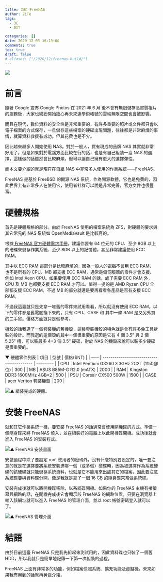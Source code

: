 ```yaml
---
title: 自組 FreeNAS
author: ZiTe
tags:
  - 3C
  - DIY

categories: []
date: 2020-12-03 16:19:00
comments: true
toc: true
draft: false
# aliases: ["/2020/12/freenas-build/"]
---
```

![](https://1.bp.blogspot.com/-gu_QKiKQcY8/X8ieYisKAXI/AAAAAAAACtM/oibWqubpBFocWo7czgWtGE7ai6VAk2i0wCPcBGAsYHg/s4544/IMG_20201103_225204.jpg)

# 前言

隨著 Google 宣佈 Google Photos 在 2021 年 6 月 後不會有無限儲存高畫質相片的服務後，大家也紛紛開始擔心再未來連學術帳號的雲端無限空間也會被影響。

而且在現代，數位資料的安全性是非常重要的，有許多重要的照片或文件都只會以電子檔案的方式保存，一旦儲存這些檔案的硬碟出現問題，往往都是非常麻煩的事情，就算資料救援有成功，但其花費也是不少。

因此越來越多人開始使用 NAS。對於一般人，買有現成的品牌 NAS 其實就非常好用了，但是如果對於電腦方面比較在行的話，也是有自己組裝一臺 NAS 的選擇，這樣做的話雖然會比較麻煩，但可以讓自己擁有更大的選擇彈性。

而本文要介紹的就是現在在自組 NAS 中非常多人使用的作業系統——[FreeNAS](https://www.freenas.org/)。

FreeNAS 是基於 FreeBSD 的開源 NAS 系統，作為開源軟體，它也是免費的，因此世界上有非常多人在使用它，使用者社群可以說是非常完善，官方文件也很豐富。

<!--more-->

# 硬體規格

首先是硬體規格的部分。由於 FreeNAS 使用的檔案系統為 ZFS，對硬體的要求與其它常見的 NAS 系統如 OpenMediaVault 是比較高的。

根據[ FreeNAS 官方硬體需求手冊](https://www.freenas.org/hardware-requirements/)，建議你要有 64 位元的 CPU、至少 8GB 以上的硬碟來儲存作業系統、至少 8GB 以上的記憶體，甚至非常建議使用 ECC RAM。

其中以 ECC RAM 這部分是比較麻煩的，因為一般人的電腦不會用 ECC RAM，也不是所有的 CPU、MB 都支援 ECC RAM，通常是偏伺服器的零件才會支援、例如 Intel Xeon CPU。如果要使用 ECC RAM 的話，處了需要 ECC RAM 外，CPU 及 MB 也都要支援 ECC RAM 才可以。值得一提的是 AMD Ryzen CPU 全部都支援 ECC RAM，不過 MB 的部分就還是要再看看各產品是否有支援 ECC RAM。

不過我這臺就只是先拿一堆舊的零件來試用看看，所以就沒有使用 ECC RAM。以下的零件都是舊電腦換下來的，只有 CPU、CASE 和 其中一條 RAM 是又另外買的二手貨。價格方面就只是個參考。

機殼的話我選了一個套裝機的舊機殼，這種套裝機殼的特色就是會有許多免工具拆裝的設計。而我選的這個殼的其中一個很重要的原因是它有 4 個 3.5” 與 2 個 5.25" 槽，可以裝最多 4+3 個 3.5“ 硬碟，對於 NAS 的機殼來說可以裝多少硬碟是很重要的。

▼ 硬體零件列表
| 項目 | 型號                                       | 價格($NT) |
| ---- | ------------------------------------------ | --------- |
| CPU  | Intel Pentium G3260 3.3GHz 2C2T (1150腳位) | 300       |
| MB   | ASUS B85M-G R2.0 (mATX)                    | 2000      |
| RAM  | Kingston DDR3 1600MHz 4GB*2                | 500       |
| PSU  | Corsair CX500 500W                         | 1500      |
| CASE | acer Veriton 套裝機殼                      | 200       |

![▲ 組裝完成的硬體。](https://1.bp.blogspot.com/-l95qJ_1T8sw/X8ieYiN8cSI/AAAAAAAACtM/ViRcu5-SbKksvSF4KPuJkXqHEZM7_9frQCPcBGAsYHg/s4549/IMG_20201103_224301.jpg)

# 安裝 FreeNAS

就和其它作業系統一樣，要安裝 FreeNAS 的話通常會使用開機碟的方式。準備一個隨身碟來將 FreeNAS 燒入，並在組裝好的電腦上以此開機碟開機。成功後就會進入 FreeNAS 的安裝程式。

![▲ FreeNAS 安裝畫面](https://1.bp.blogspot.com/-aAMHiIQJI00/X8ieYsHKcHI/AAAAAAAACtM/gwPav_5ptBAOihi9AiSLqjlKOEjCtpXKQCPcBGAsYHg/s3877/IMG_20201029_235227.jpg)

安裝過程中除了要設定 root 使用者的密碼外，沒有什麼特別要設定的，唯一要注意的就是在選擇要將系統安裝進哪一個（或多個）硬碟時，因為被選擇作為系統硬碟的該硬碟就只能儲存系統資料，也就是它不能用來出處其它的檔案，因此要注意系統碟要與資料碟分開，像是我就是拿了一個 16 GB 的隨身碟來當做系統碟。

安裝完成後就可以將開機碟移除，以系統碟開機。如果你的 FreeNAS 主機有接螢幕與網路的話，在開機完成後它會顯示該 FreeNAS 的網路位置，只要在瀏覽器上輸入該網址就可以進入 FreeNAS 的管理介面，並以 root 帳號密碼登入就可以了。

![▲ FreeNAS 管理介面](https://1.bp.blogspot.com/-i-Ciaw6tjSA/X8ieYu0BnmI/AAAAAAAACtM/-cZhZDbYpFgLh4Zw2Q1nhWjoj23KBUfIwCPcBGAsYHg/s1920/Screenshot_2020-12-03%2BFreeNAS%2B-%2B140%2B130%2B32%2B69.png)

# 結語

由於目前這臺 FreeNAS 只是我先組起來測試用的，因此資料碟也只裝了一個舊 HDD，所以我就只是簡單地記錄一下第一次組裝的過程。

FreeNAS 上面有非常多的功能，例如檔案快照系統、擴充功能及虛擬機。未來如果我有用到的話就再另做介紹。
